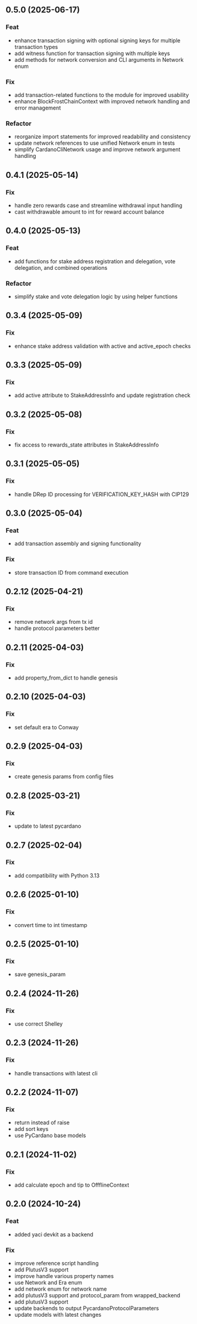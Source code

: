 ## 0.5.0 (2025-06-17)

### Feat

- enhance transaction signing with optional signing keys for multiple transaction types
- add witness function for transaction signing with multiple keys
- add methods for network conversion and CLI arguments in Network enum

### Fix

- add transaction-related functions to the module for improved usability
- enhance BlockFrostChainContext with improved network handling and error management

### Refactor

- reorganize import statements for improved readability and consistency
- update network references to use unified Network enum in tests
- simplify CardanoCliNetwork usage and improve network argument handling

## 0.4.1 (2025-05-14)

### Fix

- handle zero rewards case and streamline withdrawal input handling
- cast withdrawable amount to int for reward account balance

## 0.4.0 (2025-05-13)

### Feat

- add functions for stake address registration and delegation, vote delegation, and combined operations

### Refactor

- simplify stake and vote delegation logic by using helper functions

## 0.3.4 (2025-05-09)

### Fix

- enhance stake address validation with active and active_epoch checks

## 0.3.3 (2025-05-09)

### Fix

- add active attribute to StakeAddressInfo and update registration check

## 0.3.2 (2025-05-08)

### Fix

- fix access to rewards_state attributes in StakeAddressInfo

## 0.3.1 (2025-05-05)

### Fix

- handle DRep ID processing for VERIFICATION_KEY_HASH with CIP129

## 0.3.0 (2025-05-04)

### Feat

- add transaction assembly and signing functionality

### Fix

- store transaction ID from command execution

## 0.2.12 (2025-04-21)

### Fix

- remove network args from tx id
- handle protocol parameters better

## 0.2.11 (2025-04-03)

### Fix

- add property_from_dict to handle genesis

## 0.2.10 (2025-04-03)

### Fix

- set default era to Conway

## 0.2.9 (2025-04-03)

### Fix

- create genesis params from config files

## 0.2.8 (2025-03-21)

### Fix

- update to latest pycardano

## 0.2.7 (2025-02-04)

### Fix

- add compatibility with Python 3.13

## 0.2.6 (2025-01-10)

### Fix

- convert time to int timestamp

## 0.2.5 (2025-01-10)

### Fix

- save genesis_param

## 0.2.4 (2024-11-26)

### Fix

- use correct Shelley

## 0.2.3 (2024-11-26)

### Fix

- handle transactions with latest cli

## 0.2.2 (2024-11-07)

### Fix

- return instead of raise
- add sort keys
- use PyCardano base models

## 0.2.1 (2024-11-02)

### Fix

- add calculate epoch and tip to OffflineContext

## 0.2.0 (2024-10-24)

### Feat

- added yaci devkit as a backend

### Fix

- improve reference script handling
- add PlutusV3 support
- improve handle various property names
- use Network and Era enum
- add network enum for network name
- add plutusV3 support and protocol_param from wrapped_backend
- add plutusV3 support
- update backends to output PycardanoProtocolParameters
- update models with latest changes
